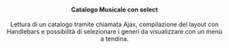 <h4 align="center">Catalogo Musicale con select</h4>
<p align="center">Lettura di un catalogo tramite chiamata Ajax, compilazione del layout con Handlebars e possibilità di selezionare i generi da visualizzare con un menù a tendina.</p>
